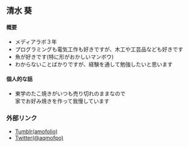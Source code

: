 ## 清水 葵

#### 概要
- メディアラボ３年
- プログラミングも電気工作も好きですが、木工や工芸品なども好きです
- 魚が好きです(特に形がおかしいマンボウ)
- わからないことばかりですが、経験を通して勉強したいと思います

#### 個人的な話
- 東学のたこ焼きがいつも売り切れのままなので  
家でお好み焼きを作って我慢しています


### 外部リンク
- [Tumblr(amofolio)](http://aqmofpo.tumblr.com)
- [Twitter(@aqmofpo)](https://twitter.com/aqmofpo)
